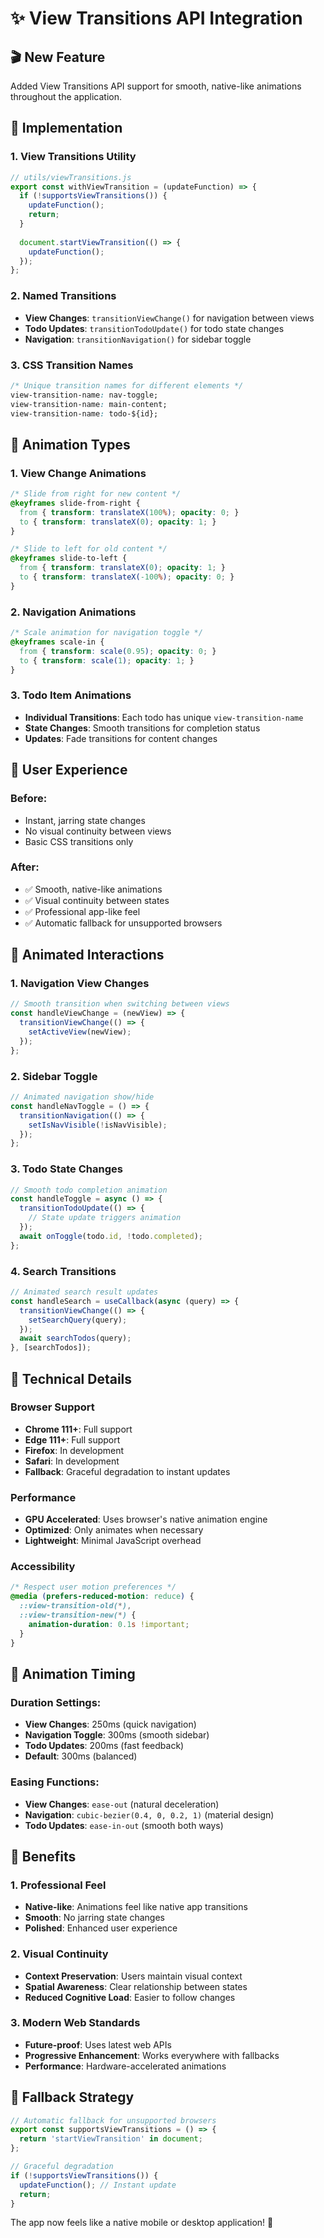# ✨ View Transitions API Integration

## 🎬 New Feature
Added View Transitions API support for smooth, native-like animations throughout the application.

## 🔧 Implementation

### 1. View Transitions Utility
```javascript
// utils/viewTransitions.js
export const withViewTransition = (updateFunction) => {
  if (!supportsViewTransitions()) {
    updateFunction();
    return;
  }
  
  document.startViewTransition(() => {
    updateFunction();
  });
};
```

### 2. Named Transitions
- **View Changes**: `transitionViewChange()` for navigation between views
- **Todo Updates**: `transitionTodoUpdate()` for todo state changes
- **Navigation**: `transitionNavigation()` for sidebar toggle

### 3. CSS Transition Names
```css
/* Unique transition names for different elements */
view-transition-name: nav-toggle;
view-transition-name: main-content;
view-transition-name: todo-${id};
```

## 🎨 Animation Types

### 1. View Change Animations
```css
/* Slide from right for new content */
@keyframes slide-from-right {
  from { transform: translateX(100%); opacity: 0; }
  to { transform: translateX(0); opacity: 1; }
}

/* Slide to left for old content */
@keyframes slide-to-left {
  from { transform: translateX(0); opacity: 1; }
  to { transform: translateX(-100%); opacity: 0; }
}
```

### 2. Navigation Animations
```css
/* Scale animation for navigation toggle */
@keyframes scale-in {
  from { transform: scale(0.95); opacity: 0; }
  to { transform: scale(1); opacity: 1; }
}
```

### 3. Todo Item Animations
- **Individual Transitions**: Each todo has unique `view-transition-name`
- **State Changes**: Smooth transitions for completion status
- **Updates**: Fade transitions for content changes

## 🚀 User Experience

### Before:
- Instant, jarring state changes
- No visual continuity between views
- Basic CSS transitions only

### After:
- ✅ Smooth, native-like animations
- ✅ Visual continuity between states
- ✅ Professional app-like feel
- ✅ Automatic fallback for unsupported browsers

## 🎯 Animated Interactions

### 1. Navigation View Changes
```javascript
// Smooth transition when switching between views
const handleViewChange = (newView) => {
  transitionViewChange(() => {
    setActiveView(newView);
  });
};
```

### 2. Sidebar Toggle
```javascript
// Animated navigation show/hide
const handleNavToggle = () => {
  transitionNavigation(() => {
    setIsNavVisible(!isNavVisible);
  });
};
```

### 3. Todo State Changes
```javascript
// Smooth todo completion animation
const handleToggle = async () => {
  transitionTodoUpdate(() => {
    // State update triggers animation
  });
  await onToggle(todo.id, !todo.completed);
};
```

### 4. Search Transitions
```javascript
// Animated search result updates
const handleSearch = useCallback(async (query) => {
  transitionViewChange(() => {
    setSearchQuery(query);
  });
  await searchTodos(query);
}, [searchTodos]);
```

## 🔧 Technical Details

### Browser Support
- **Chrome 111+**: Full support
- **Edge 111+**: Full support
- **Firefox**: In development
- **Safari**: In development
- **Fallback**: Graceful degradation to instant updates

### Performance
- **GPU Accelerated**: Uses browser's native animation engine
- **Optimized**: Only animates when necessary
- **Lightweight**: Minimal JavaScript overhead

### Accessibility
```css
/* Respect user motion preferences */
@media (prefers-reduced-motion: reduce) {
  ::view-transition-old(*),
  ::view-transition-new(*) {
    animation-duration: 0.1s !important;
  }
}
```

## 🎨 Animation Timing

### Duration Settings:
- **View Changes**: 250ms (quick navigation)
- **Navigation Toggle**: 300ms (smooth sidebar)
- **Todo Updates**: 200ms (fast feedback)
- **Default**: 300ms (balanced)

### Easing Functions:
- **View Changes**: `ease-out` (natural deceleration)
- **Navigation**: `cubic-bezier(0.4, 0, 0.2, 1)` (material design)
- **Todo Updates**: `ease-in-out` (smooth both ways)

## 🌟 Benefits

### 1. Professional Feel
- **Native-like**: Animations feel like native app transitions
- **Smooth**: No jarring state changes
- **Polished**: Enhanced user experience

### 2. Visual Continuity
- **Context Preservation**: Users maintain visual context
- **Spatial Awareness**: Clear relationship between states
- **Reduced Cognitive Load**: Easier to follow changes

### 3. Modern Web Standards
- **Future-proof**: Uses latest web APIs
- **Progressive Enhancement**: Works everywhere with fallbacks
- **Performance**: Hardware-accelerated animations

## 🔄 Fallback Strategy

```javascript
// Automatic fallback for unsupported browsers
export const supportsViewTransitions = () => {
  return 'startViewTransition' in document;
};

// Graceful degradation
if (!supportsViewTransitions()) {
  updateFunction(); // Instant update
  return;
}
```

The app now feels like a native mobile or desktop application! 🎉